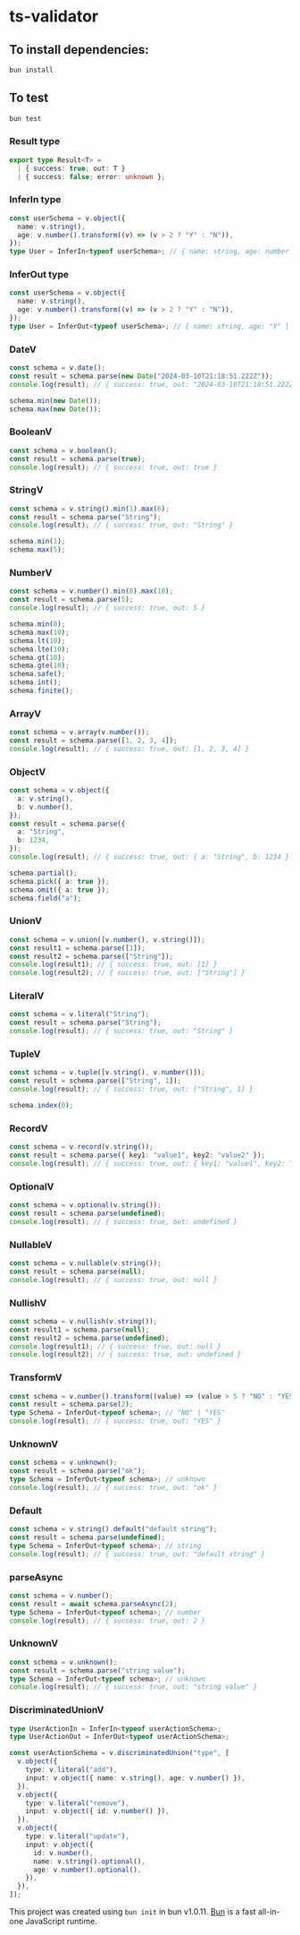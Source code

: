 # ts-validator

## To install dependencies:

```bash
bun install
```

## To test

```bash
bun test
```

### Result type

```typescript
export type Result<T> =
  | { success: true; out: T }
  | { success: false; error: unknown };
```

### InferIn type

```typescript
const userSchema = v.object({
  name: v.string(),
  age: v.number().transform((v) => (v > 2 ? "Y" : "N")),
});
type User = InferIn<typeof userSchema>; // { name: string, age: number }
```

### InferOut type

```typescript
const userSchema = v.object({
  name: v.string(),
  age: v.number().transform((v) => (v > 2 ? "Y" : "N")),
});
type User = InferOut<typeof userSchema>; // { name: string, age: "Y" | "N" }
```

### DateV

```typescript
const schema = v.date();
const result = schema.parse(new Date("2024-03-10T21:18:51.222Z"));
console.log(result); // { success: true, out: "2024-03-10T21:18:51.222Z" }

schema.min(new Date());
schema.max(new Date());
```

### BooleanV

```typescript
const schema = v.boolean();
const result = schema.parse(true);
console.log(result); // { success: true, out: true }
```

### StringV

```typescript
const schema = v.string().min(1).max(6);
const result = schema.parse("String");
console.log(result); // { success: true, out: "String" }

schema.min(1);
schema.max(5);
```

### NumberV

```typescript
const schema = v.number().min(0).max(10);
const result = schema.parse(5);
console.log(result); // { success: true, out: 5 }

schema.min(0);
schema.max(10);
schema.lt(10);
schema.lte(10);
schema.gt(10);
schema.gte(10);
schema.safe();
schema.int();
schema.finite();
```

### ArrayV

```typescript
const schema = v.array(v.number());
const result = schema.parse([1, 2, 3, 4]);
console.log(result); // { success: true, out: [1, 2, 3, 4] }
```

### ObjectV

```typescript
const schema = v.object({
  a: v.string(),
  b: v.number(),
});
const result = schema.parse({
  a: "String",
  b: 1234,
});
console.log(result); // { success: true, out: { a: "String", b: 1234 } }

schema.partial();
schema.pick({ a: true });
schema.omit({ a: true });
schema.field("a");
```

### UnionV

```typescript
const schema = v.union([v.number(), v.string()]);
const result1 = schema.parse([1]);
const result2 = schema.parse(["String"]);
console.log(result1); // { success: true, out: [1] }
console.log(result2); // { success: true, out: ["String"] }
```

### LiteralV

```typescript
const schema = v.literal("String");
const result = schema.parse("String");
console.log(result); // { success: true, out: "String" }
```

### TupleV

```typescript
const schema = v.tuple([v.string(), v.number()]);
const result = schema.parse(["String", 1]);
console.log(result); // { success: true, out: ["String", 1] }

schema.index(0);
```

### RecordV

```typescript
const schema = v.record(v.string());
const result = schema.parse({ key1: "value1", key2: "value2" });
console.log(result); // { success: true, out: { key1: "value1", key2: "value2" } }
```

### OptionalV

```typescript
const schema = v.optional(v.string());
const result = schema.parse(undefined);
console.log(result); // { success: true, out: undefined }
```

### NullableV

```typescript
const schema = v.nullable(v.string());
const result = schema.parse(null);
console.log(result); // { success: true, out: null }
```

### NullishV

```typescript
const schema = v.nullish(v.string());
const result1 = schema.parse(null);
const result2 = schema.parse(undefined);
console.log(result1); // { success: true, out: null }
console.log(result2); // { success: true, out: undefined }
```

### TransformV

```typescript
const schema = v.number().transform((value) => (value > 5 ? "NO" : "YES"));
const result = schema.parse(2);
type Schema = InferOut<typeof schema>; // "NO" | "YES"
console.log(result); // { success: true, out: "YES" }
```

### UnknownV

```typescript
const schema = v.unknown();
const result = schema.parse("ok");
type Schema = InferOut<typeof schema>; // unknown
console.log(result); // { success: true, out: "ok" }
```

### Default

```typescript
const schema = v.string().default("default string");
const result = schema.parse(undefined);
type Schema = InferOut<typeof schema>; // string
console.log(result); // { success: true, out: "default string" }
```

### parseAsync

```typescript
const schema = v.number();
const result = await schema.parseAsync(2);
type Schema = InferOut<typeof schema>; // number
console.log(result); // { success: true, out: 2 }
```

### UnknownV

```typescript
const schema = v.unknown();
const result = schema.parse("string value");
type Schema = InferOut<typeof schema>; // unknown
console.log(result); // { success: true, out: "string value" }
```

### DiscriminatedUnionV

```typescript
type UserActionIn = InferIn<typeof userActionSchema>;
type UserActionOut = InferOut<typeof userActionSchema>;

const userActionSchema = v.discriminatedUnion("type", [
  v.object({
    type: v.literal("add"),
    input: v.object({ name: v.string(), age: v.number() }),
  }),
  v.object({
    type: v.literal("remove"),
    input: v.object({ id: v.number() }),
  }),
  v.object({
    type: v.literal("update"),
    input: v.object({
      id: v.number(),
      name: v.string().optional(),
      age: v.number().optional(),
    }),
  }),
]);
```

This project was created using `bun init` in bun v1.0.11. [Bun](https://bun.sh) is a fast all-in-one JavaScript runtime.
